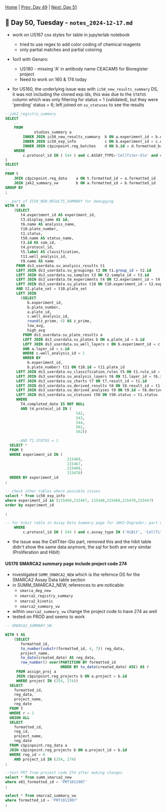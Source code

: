[Home](../../main.md) | [Prev: Day 49](notes_2024-12-16.md) | [Next: Day 51](./notes_2024-12-18.md)

## 📝 Day 50, Tuesday - `notes_2024-12-17.md`

- work on US167 css styles for table in jupyterlab notebook
    * tried to use regex to add color coding of chemical reagents
    * only partial matches and partial coloring
- 1on1 with Genaro:
    * US180 - missing 'A' in antibody name CEACAM5 for Bioregister project
    * Need to work on 160 & 174 today

- for US160, the underlying issue was with `ic50_new_results_summary` DS, it was not including the cloned exp ids, this was due to the `STATUS` column which was only filtering for status = 1 (validated), but they were 'pending' status = 6; left joined on `su_statuses` to see the results

```sql
--jak2_registry_summary  
SELECT
    --
    FROM
             studies_summary a
        INNER JOIN ic50_new_results_summary  b ON a.experiment_id = b.experiment_id
        INNER JOIN ic50_exp_info             c ON b.experiment_id = c.experiment_id
        INNER JOIN c$pinpoint.reg_batches    d ON b.id = d.formatted_batch_id
    WHERE
        c.protocol_id IN ( 544 ) and c.ASSAY_TYPE='CellTiter-Glo' and c.Cell_line in ('HEL', 'SET2', 'UKE-1', 'Jurkat', 'K562', 'F-36P', 'TF-1')
)
SELECT
--
FROM t
    JOIN c$pinpoint.reg_data    a ON t.formatted_id = a.formatted_id
    JOIN jak2_summary_vw        b ON a.formatted_id = b.formatted_id
GROUP BY
;

-- part of IC50_NEW_RESULTS_SUMMARY for debugging
WITH t AS
    (SELECT
       t4.experiment_id AS experiment_id,
       t3.display_name AS id,
       t6.name AS analysis_name,
       t10.plate_number,
       t1.status,
       t50.name AS status_name,
       t3.id AS sam_id,
       t4.protocol_id,
       t5.label AS classification,
       t11.well_analysis_id,
       t9.name AS name
     FROM ds3_userdata.su_analysis_results t1
     LEFT JOIN ds3_userdata.su_groupings t2 ON t1.group_id = t2.id
     LEFT JOIN ds3_userdata.su_samples t3 ON t2.sample_id = t3.id
     LEFT JOIN ds3_userdata.tm_experiments t4 ON t2.experiment_id = t4.experiment_id
     LEFT JOIN ds3_userdata.su_plates t10 ON t10.experiment_id = t2.experiment_id
     AND t2.plate_set = t10.plate_set
     LEFT JOIN
       (SELECT
          b.experiment_id,
          b.plate_number,
          a.plate_id,
          c.well_analysis_id,
          round(z_prime, 4) AS z_prime,
          low_avg,
          high_avg
        FROM ds3_userdata.su_plate_results a
        LEFT JOIN ds3_userdata.su_plates b ON a.plate_id = b.id
        LEFT JOIN ds3_userdata.su_well_layers c ON b.experiment_id = c.experiment_id
        AND a.layer_id = c.id
        WHERE c.well_analysis_id = 1
        ORDER BY
          b.experiment_id,
          b.plate_number) t11 ON t10.id = t11.plate_id
     LEFT JOIN ds3_userdata.su_classification_rules t5 ON t1.rule_id = t5.id
     LEFT JOIN ds3_userdata.su_analysis_layers t6 ON t1.layer_id = t6.id
     LEFT JOIN ds3_userdata.su_charts t7 ON t7.result_id = t1.id
     LEFT JOIN ds3_userdata.su_derived_results t8 ON t8.result_id = t1.id
     LEFT JOIN ds3_userdata.su_derived_analyses t9 ON t9.id = t8.derived_analysis_id
     LEFT JOIN ds3_userdata.su_statuses t50 ON t50.status = t1.status
     WHERE 
       T4.completed_date IS NOT NULL
       AND t4.protocol_id IN (
                                542,
                                543,
                                544,
                                561,
                                562))

     --AND T1.STATUS = 1
  SELECT *
  FROM t
  WHERE experiment_id IN (
                            215469,
                            215467,
                            215468,
                            215470)
  ORDER BY experiment_id
;

-- check other tables where possible issues
select * from ic50_exp_info
where experiment_id in (215469,215467, 215448,215468,215470,215447)
order by experiment_id

;

-- for hibit table in Assay Data Summary page for JAK2-Degrader; part of US160 as well
    WHERE
        c.protocol_id IN ( 544 ) and c.assay_type IN ('HiBit', 'CellTiter-Glo')
```

- the issue was the CellTiter-Glo part, removed this and the hibit table didn't show the same data anymore, the sql for both are very similar (Proliferation and Hibit)

#### US176 SMARCA2 summary page include project code 274
- investigated `SUMM_SMARCA2_NEW` which is the refernce DS for the SMARCA2 Assay Data table section
- in SUMM_SMARCA2_NEW, references to are noticable:
    * `smarca_deg_new`
    * `smarca2_registry_summary`
    * `smarca2_kinetic`
    * `smarca2_summary_vw`
- within `smarca2_summary_vw` change the project code to have 274 as well
- tested on PROD and seems to work

```sql
-- SMARCA2_SUMMARY_VW

WITH t AS
    (SELECT
       formatted_id,
       to_number(substr(formatted_id, 4, 7)) reg_data,
       project_name,
       to_date(created_date) AS reg_date,
       row_number() over(PARTITION BY formatted_id
                         ORDER BY to_date(created_date) ASC) AS r
     FROM assign_proj a
     JOIN c$pinpoint.reg_projects b ON a.project = b.id
     WHERE project IN (254, 274))
  SELECT
    formatted_id,
    reg_data,
    project_name,
    reg_date
  FROM t
  WHERE r = 1
  UNION ALL
  SELECT
    formatted_id,
    reg_id,
    project_name,
    reg_date
  FROM c$pinpoint.reg_data a
  JOIN c$pinpoint.reg_projects b ON a.project_id = b.id
  WHERE reg_id > 0
    AND project_id IN (254, 274)
;

--test PRT from project code 274 after making changes
select * from summ_smarca2_new
where x01_formatted_id = 'PRT1011907'
;

select * from smarca2_summary_vw
where formatted_id = 'PRT1011907'
;
```
